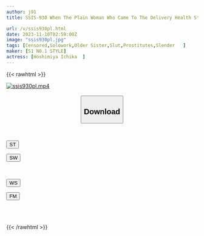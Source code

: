 ```yaml
---
author: j91
title: SSIS-930 When The Plain Woman Who Came To The Delivery Health Starts Playing... There Are Lots Of Options For Free! She Was A Service Bitch Who Wanted To Do Anything! Ichika Hoshimiya

url: /v/ssis930pl.html
date: 2023-11-10T02:59:00Z
image: "ssis930pl.jpg"
tags: [Censored,Solowork,Older Sister,Slut,Prostitutes,Slender	 ]
maker: [S1 NO.1 STYLE]
actress: [Hoshimiya Ichika  ]
---
```



{{< rawhtml >}}

<div class="video" data-videoid="https://j91.asia/pending_link.html">
    <a href="javascript:;">
        <img src="https://my.j91.asia/v/ssis930pl.jpg" width="WIDTH" height="HEIGHT" alt="ssis930pl.mp4" loading="lazy">
    </a>
</div>

<script type="text/javascript" src="https://j91.asia/asset/on-demand-st.js"></script>

<br>
  <link rel="stylesheet" href="https://j91.asia/asset/bs5.css">
  
  <center>
  <button class="btn btn-primary" type="button" data-bs-toggle="collapse" data-bs-target=".multi-collapse" aria-expanded="false" aria-controls="multiCollapseExample1 multiCollapseExample2"><h2>Download</h2></button></center>
</p>
<div class="row">
  <div class="col">
    <div class="collapse multi-collapse" id="multiCollapseExample1">
      <div class="card card-body">
	      	      <br>
<div class="buttons">  
<p><a href="https://streamtape.to/v/https://j91.asia/pending_link.html" target="_blank"><button class="btn-hover color-3"><i class="fa fa-download"></i> ST</button></a></p>
<p><a href="https://sfastwish.com/https://j91.asia/pending_link.html" target="_blank"><button class="btn-hover color-2"><i class="fa fa-download"></i> SW</button></a></p></div>
    </div>
  </div>
</div>
  <div class="col">
    <div class="collapse multi-collapse" id="multiCollapseExample2">
      <div class="card card-body">
	      <br>
<div class="buttons">
<p><a href="https://wolfstream.tv/https://j91.asia/pending_link.html" target="_blank"><button class="btn-hover color-9"><i class="fa fa-download"></i> WS</button></a></p>
<p><a href="https://filemoon.sx/d/https://j91.asia/pending_link.html" target="_blank"><button class="btn-hover color-8"><i class="fa fa-download"></i> FM</button></a></p></div>
<br><br>
      </div>
    </div>
  </div>
</div>

{{< /rawhtml >}}
